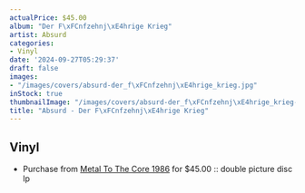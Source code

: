 ```yaml
---
actualPrice: $45.00
album: "Der F\xFCnfzehnj\xE4hrige Krieg"
artist: Absurd
categories:
- Vinyl
date: '2024-09-27T05:29:37'
draft: false
images:
- "/images/covers/absurd-der_f\xFCnfzehnj\xE4hrige_krieg.jpg"
inStock: true
thumbnailImage: "/images/covers/absurd-der_f\xFCnfzehnj\xE4hrige_krieg-thumb.jpg"
title: "Absurd - Der F\xFCnfzehnj\xE4hrige Krieg"
---
```


## Vinyl
* Purchase from [Metal To The Core 1986](https://metaltothecore1986.com/shop/absurd-der-funfzehnjahrige-krieg-12-double-picture-disc-lp/) for $45.00 :: double picture disc lp
